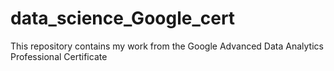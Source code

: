 # data_science_Google_cert
This repository contains my work from the Google Advanced Data Analytics Professional Certificate
